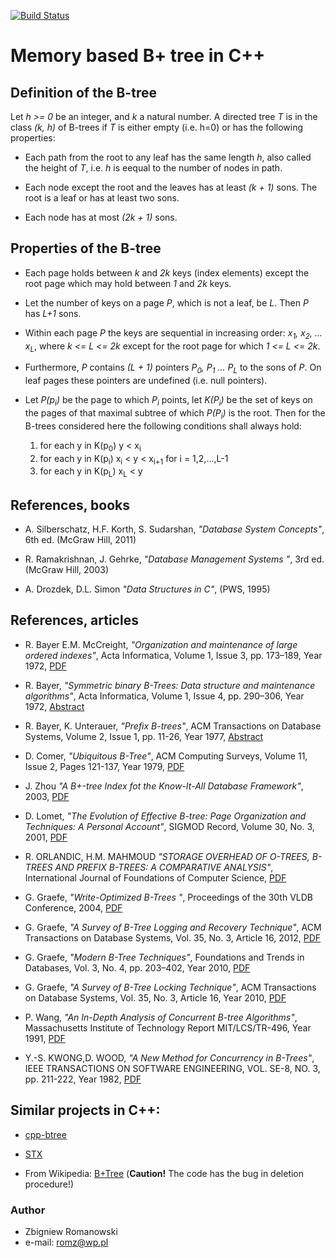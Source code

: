 [![Build Status](https://travis-ci.org/romz-pl/b-plus-tree.svg?branch=master)](https://travis-ci.org/romz-pl/b-plus-tree)


# Memory based B+ tree in C++ 

## Definition of the B-tree

Let _h >= 0_ be an integer, and  _k_ a natural number. A directed tree _T_
is in the class _(k, h)_ of B-trees if _T_ is either empty (i.e. h=0) or has the following
properties:

* Each path from the root to any leaf has the same length _h_, also called the
    height of _T_, i.e. _h_ is eequal to the number of nodes in path.

* Each node except the root and the leaves has at least _(k + 1)_ sons.
    The root is a leaf or has at least two sons.

* Each node has at most _(2k + 1)_ sons. 


## Properties of the B-tree

* Each page holds between _k_ and _2k_ keys (index elements) except the root
    page which may hold between _1_ and _2k_ keys.

* Let the number of keys on a page _P_, which is not a leaf, be _L_.
    Then _P_ has _L+1_ sons.

* Within each page _P_ the keys are sequential in increasing order:
    _x<sub>1</sub>, x<sub>2</sub>, ... x<sub>L</sub>_, where _k <= L <= 2k_ 
    except for the root page for which _1 <= L <= 2k_.

* Furthermore, _P_ contains _(L + 1)_ pointers _P<sub>0</sub>, P<sub>1</sub> ... P<sub>L</sub>_ to the sons of _P_.
    On leaf pages these pointers are undefined (i.e. null pointers).

* Let _P(p<sub>i</sub>)_ be the page to which _P<sub>i</sub>_ points, let _K(P<sub>i</sub>)_ be the set of keys on
    the pages of that maximal subtree of which _P(P<sub>i</sub>)_ is the root. Then for the B-trees
    considered here the following conditions shall always hold:
    1) for each y in K(p<sub>0</sub>)   y < x<sub>i</sub>
    2) for each y in K(p<sub>i</sub>)  x<sub>i</sub> < y < x<sub>i+1</sub>  for i = 1,2,...,L-1
    3) for each y in K(p<sub>L</sub>)  x<sub>L</sub> < y



## References, books

* A. Silberschatz, H.F. Korth, S. Sudarshan, _"Database System Concepts"_, 6th ed. (McGraw Hill, 2011)

* R. Ramakrishnan, J. Gehrke, _"Database Management Systems "_, 3rd ed. (McGraw Hill, 2003)

* A. Drozdek, D.L. Simon _"Data Structures in C"_, (PWS, 1995)

## References, articles

* R. Bayer E.M. McCreight, _"Organization and maintenance of large ordered indexes"_, Acta Informatica, Volume 1, Issue 3, pp. 173–189, Year 1972, [PDF](http://www.inf.fu-berlin.de/lehre/SS10/DBS-Intro/Reader/BayerBTree-72.pdf)

* R. Bayer, _"Symmetric binary B-Trees: Data structure and maintenance algorithms"_, Acta Informatica, Volume 1, Issue 4, pp. 290–306, Year 1972, [Abstract](https://link.springer.com/article/10.1007/BF00289509)

* R. Bayer, K. Unterauer, _"Prefix B-trees"_, ACM Transactions on Database Systems, Volume 2, Issue 1, pp. 11-26, Year 1977, [Abstract](https://dl.acm.org/citation.cfm?id=320530&dl=ACM&coll=DL)

* D. Comer, _"Ubiquitous B-Tree"_, ACM Computing Surveys, Volume 11, Issue 2, Pages 121-137, Year 1979, [PDF](http://www.ezdoum.com/upload/14/20020512204603/TheUbiquitousB-Tree.pdf) 

* J. Zhou _"A B+-tree Index fot the Know-It-All Database Framework"_, 2003, 
[PDF](https://spectrum.library.concordia.ca/2344/1/MQ83927.pdf)

 * D. Lomet, _"The Evolution of Effective B-tree: Page Organization and Techniques: A Personal Account"_, SIGMOD Record, Volume 30, No. 3, 2001, [PDF](https://www.microsoft.com/en-us/research/wp-content/uploads/2016/02/p64-lomet.pdf)
 
 * R. ORLANDIC, H.M. MAHMOUD _"STORAGE OVERHEAD OF O-TREES, B-TREES AND PREFIX B-TREES: A COMPARATIVE ANALYSIS"_, International
Journal of Foundations of Computer Science, [PDF](http://citeseerx.ist.psu.edu/viewdoc/download?doi=10.1.1.133.9412&rep=rep1&type=pdf)

 * G. Graefe, _"Write-Optimized B-Trees "_, Proceedings of the 30th VLDB Conference, 2004, [PDF](http://citeseerx.ist.psu.edu/viewdoc/download?doi=10.1.1.90.4825&rep=rep1&type=pdf)
 
 * G. Graefe, _"A Survey of B-Tree Logging and Recovery Technique"_, ACM Transactions on Database Systems, Vol. 35, No. 3, Article 16, 2012, [PDF](https://people.eecs.berkeley.edu/~kubitron/cs262/handouts/papers/a1-graefe.pdf)
 
 * G. Graefe, _"Modern B-Tree Techniques"_, Foundations and Trends in Databases, Vol. 3, No. 4, pp. 203–402, Year 2010, [PDF](https://pdfs.semanticscholar.org/0b19/f413ffb5bc68b43f3bd05a97c282a7c6d6ab.pdf)
 
 * G. Graefe, _"A Survey of B-Tree Locking Technique"_, ACM Transactions on Database Systems, Vol. 35, No. 3, Article 16, Year 2010, [PDF](http://people.eecs.berkeley.edu/~kubitron/courses/cs262a-S16/handouts/papers/a16-graefe.pdf)
 
 * P. Wang, _"An In-Depth Analysis of Concurrent B-tree Algorithms"_, Massachusetts Institute of Technology Report MIT/LCS/TR-496, Year 1991, [PDF](http://www.dtic.mil/dtic/tr/fulltext/u2/a232287.pdf)
 
 * Y.-S. KWONG,D. WOOD, _"A New Method for Concurrency in B-Trees"_, IEEE TRANSACTIONS ON SOFTWARE ENGINEERING, VOL. SE-8, NO. 3,
pp. 211-222, Year 1982, [PDF](https://www.computer.org/csdl/trans/ts/1982/03/01702938.pdf) 


## Similar projects in C++: 

* [cpp-btree](https://code.google.com/archive/p/cpp-btree/)

* [STX](http://panthema.net/2007/stx-btree/)

* From Wikipedia: [B+Tree](http://www.amittai.com/prose/bplustree_cpp.html) (**Caution!** The code has the bug in deletion procedure!)


### Author
* Zbigniew Romanowski
* e-mail: romz@wp.pl


